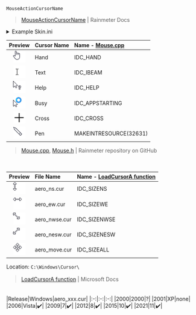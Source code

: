 
`MouseActionCursorName`
> [MouseActionCursorName](https://docs.rainmeter.net/manual/mouse-actions/#MouseActionCursorName) | Rainmeter Docs  

<details><summary>Example Skin.ini</summary>
  
```ini
[Rainmeter]
Update=-1
;DefaultUpdateDivider=-1
AccurateText=1

[Variables]

[mtString]
Meter=String
Text=Mouse Here
AntiAlias=1
FontSize=16
MouseActionCursor=1
MouseActionCursorName=Busy
Padding=8,8,8,8
SolidColor=FFFFFFFF
LeftMouseUpAction=[]
```
</details>

|Preview|Cursor Name|Name - [Mouse.cpp](https://github.com/rainmeter/rainmeter/blob/master/Library/Mouse.cpp#L148)|
|:-:|:-|:-|
|![](https://raw.githubusercontent.com/nek7u/Notes-for-Rainmeter-Skins/main/m/aero_cursor/Hand.png)|Hand|IDC_HAND|
|![](https://raw.githubusercontent.com/nek7u/Notes-for-Rainmeter-Skins/main/m/aero_cursor/Text.png)|Text|IDC_IBEAM|
|![](https://raw.githubusercontent.com/nek7u/Notes-for-Rainmeter-Skins/main/m/aero_cursor/Help.png)|Help|IDC_HELP|
|![](https://raw.githubusercontent.com/nek7u/Notes-for-Rainmeter-Skins/main/m/aero_cursor/Busy.png)|Busy|IDC_APPSTARTING|
|![](https://raw.githubusercontent.com/nek7u/Notes-for-Rainmeter-Skins/main/m/aero_cursor/Cross.png)|Cross|IDC_CROSS|
|![](https://raw.githubusercontent.com/nek7u/Notes-for-Rainmeter-Skins/main/m/aero_cursor/Pen.png)|Pen|MAKEINTRESOURCE(32631)|

> [Mouse.cpp](https://github.com/rainmeter/rainmeter/blob/master/Library/Mouse.cpp#L148), [Mouse.h](https://github.com/rainmeter/rainmeter/blob/master/Library/Mouse.h#L47) | Rainmeter repository on GitHub  

　  

|Preview|File Name|Name - [LoadCursorA function](https://docs.microsoft.com/en-us/windows/win32/api/winuser/nf-winuser-loadcursora#parameters)|
|:-:|:-|:-|
|![](https://raw.githubusercontent.com/nek7u/Notes-for-Rainmeter-Skins/main/m/aero_cursor/aero_ns.png)|aero_ns.cur|IDC_SIZENS|
|![](https://raw.githubusercontent.com/nek7u/Notes-for-Rainmeter-Skins/main/m/aero_cursor/aero_ew.png)|aero_ew.cur|IDC_SIZEWE|
|![](https://raw.githubusercontent.com/nek7u/Notes-for-Rainmeter-Skins/main/m/aero_cursor/aero_nwse.png)|aero_nwse.cur|IDC_SIZENWSE|
|![](https://raw.githubusercontent.com/nek7u/Notes-for-Rainmeter-Skins/main/m/aero_cursor/aero_nesw.png)|aero_nesw.cur|IDC_SIZENESW|
|![](https://raw.githubusercontent.com/nek7u/Notes-for-Rainmeter-Skins/main/m/aero_cursor/aero_move.png)|aero_move.cur|IDC_SIZEALL|

Location: `C:\Windows\Cursor\`  
> [LoadCursorA function](https://docs.microsoft.com/windows/win32/api/winuser/nf-winuser-loadcursora) | Microsoft Docs　　

　  
|Release|Windows|aero_xxx.cur|
|:-:|:-:|:-:|
|2000|2000|?|
|2001|XP|none|
|2006|Vista|:heavy_check_mark:|
|2009|7|:heavy_check_mark:|
|2012|8|:heavy_check_mark:|
|2015|10|:heavy_check_mark:|
|2021|11|:heavy_check_mark:|











